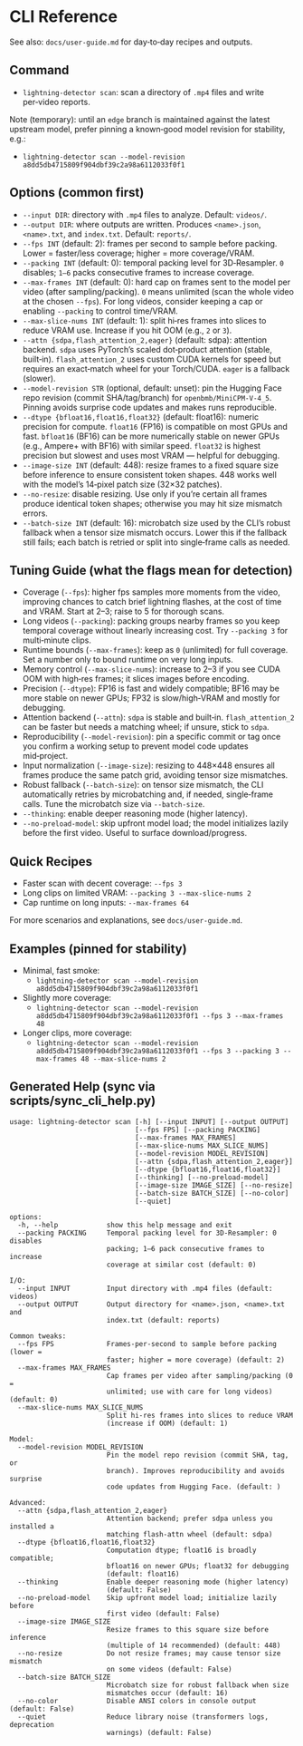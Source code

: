 # CLI Reference

See also: `docs/user-guide.md` for day‑to‑day recipes and outputs.

## Command

- `lightning-detector scan`: scan a directory of `.mp4` files and write per‑video reports.

Note (temporary): until an `edge` branch is maintained against the latest upstream model, prefer pinning a known‑good model revision for stability, e.g.:

- `lightning-detector scan --model-revision a8dd5db4715809f904dbf39c2a98a6112033f0f1`

## Options (common first)

- `--input DIR`: directory with `.mp4` files to analyze. Default: `videos/`.
- `--output DIR`: where outputs are written. Produces `<name>.json`, `<name>.txt`, and `index.txt`. Default: `reports/`.
- `--fps INT` (default: 2): frames per second to sample before packing. Lower = faster/less coverage; higher = more coverage/VRAM.
- `--packing INT` (default: 0): temporal packing level for 3D‑Resampler. `0` disables; `1–6` packs consecutive frames to increase coverage.
- `--max-frames INT` (default: 0): hard cap on frames sent to the model per video (after sampling/packing). `0` means unlimited (scan the whole video at the chosen `--fps`). For long videos, consider keeping a cap or enabling `--packing` to control time/VRAM.
- `--max-slice-nums INT` (default: 1): split hi‑res frames into slices to reduce VRAM use. Increase if you hit OOM (e.g., `2` or `3`).
- `--attn {sdpa,flash_attention_2,eager}` (default: sdpa): attention backend. `sdpa` uses PyTorch’s scaled dot‑product attention (stable, built‑in). `flash_attention_2` uses custom CUDA kernels for speed but requires an exact‑match wheel for your Torch/CUDA. `eager` is a fallback (slower).
- `--model-revision STR` (optional, default: unset): pin the Hugging Face repo revision (commit SHA/tag/branch) for `openbmb/MiniCPM-V-4_5`. Pinning avoids surprise code updates and makes runs reproducible.
- `--dtype {bfloat16,float16,float32}` (default: float16): numeric precision for compute. `float16` (FP16) is compatible on most GPUs and fast. `bfloat16` (BF16) can be more numerically stable on newer GPUs (e.g., Ampere+ with BF16) with similar speed. `float32` is highest precision but slowest and uses most VRAM — helpful for debugging.
- `--image-size INT` (default: 448): resize frames to a fixed square size before inference to ensure consistent token shapes. 448 works well with the model’s 14‑pixel patch size (32×32 patches).
- `--no-resize`: disable resizing. Use only if you’re certain all frames produce identical token shapes; otherwise you may hit size mismatch errors.
- `--batch-size INT` (default: 16): microbatch size used by the CLI’s robust fallback when a tensor size mismatch occurs. Lower this if the fallback still fails; each batch is retried or split into single‑frame calls as needed.

## Tuning Guide (what the flags mean for detection)

- Coverage (`--fps`): higher fps samples more moments from the video, improving chances to catch brief lightning flashes, at the cost of time and VRAM. Start at 2–3; raise to 5 for thorough scans.
- Long videos (`--packing`): packing groups nearby frames so you keep temporal coverage without linearly increasing cost. Try `--packing 3` for multi‑minute clips.
- Runtime bounds (`--max-frames`): keep as `0` (unlimited) for full coverage. Set a number only to bound runtime on very long inputs.
- Memory control (`--max-slice-nums`): increase to 2–3 if you see CUDA OOM with high‑res frames; it slices images before encoding.
- Precision (`--dtype`): FP16 is fast and widely compatible; BF16 may be more stable on newer GPUs; FP32 is slow/high‑VRAM and mostly for debugging.
- Attention backend (`--attn`): `sdpa` is stable and built‑in. `flash_attention_2` can be faster but needs a matching wheel; if unsure, stick to `sdpa`.
- Reproducibility (`--model-revision`): pin a specific commit or tag once you confirm a working setup to prevent model code updates mid‑project.
- Input normalization (`--image-size`): resizing to 448×448 ensures all frames produce the same patch grid, avoiding tensor size mismatches.
- Robust fallback (`--batch-size`): on tensor size mismatch, the CLI automatically retries by microbatching and, if needed, single‑frame calls. Tune the microbatch size via `--batch-size`.
- `--thinking`: enable deeper reasoning mode (higher latency).
- `--no-preload-model`: skip upfront model load; the model initializes lazily before the first video. Useful to surface download/progress.

## Quick Recipes

- Faster scan with decent coverage: `--fps 3`
- Long clips on limited VRAM: `--packing 3 --max-slice-nums 2`
- Cap runtime on long inputs: `--max-frames 64`

For more scenarios and explanations, see `docs/user-guide.md`.

## Examples (pinned for stability)

- Minimal, fast smoke:
  - `lightning-detector scan --model-revision a8dd5db4715809f904dbf39c2a98a6112033f0f1`
- Slightly more coverage:
  - `lightning-detector scan --model-revision a8dd5db4715809f904dbf39c2a98a6112033f0f1 --fps 3 --max-frames 48`
- Longer clips, more coverage:
  - `lightning-detector scan --model-revision a8dd5db4715809f904dbf39c2a98a6112033f0f1 --fps 3 --packing 3 --max-frames 48 --max-slice-nums 2`

## Generated Help (sync via scripts/sync_cli_help.py)

<!-- BEGIN: GENERATED SCAN HELP -->

```
usage: lightning-detector scan [-h] [--input INPUT] [--output OUTPUT]
                               [--fps FPS] [--packing PACKING]
                               [--max-frames MAX_FRAMES]
                               [--max-slice-nums MAX_SLICE_NUMS]
                               [--model-revision MODEL_REVISION]
                               [--attn {sdpa,flash_attention_2,eager}]
                               [--dtype {bfloat16,float16,float32}]
                               [--thinking] [--no-preload-model]
                               [--image-size IMAGE_SIZE] [--no-resize]
                               [--batch-size BATCH_SIZE] [--no-color]
                               [--quiet]

options:
  -h, --help            show this help message and exit
  --packing PACKING     Temporal packing level for 3D-Resampler: 0 disables
                        packing; 1–6 pack consecutive frames to increase
                        coverage at similar cost (default: 0)

I/O:
  --input INPUT         Input directory with .mp4 files (default: videos)
  --output OUTPUT       Output directory for <name>.json, <name>.txt and
                        index.txt (default: reports)

Common tweaks:
  --fps FPS             Frames-per-second to sample before packing (lower =
                        faster; higher = more coverage) (default: 2)
  --max-frames MAX_FRAMES
                        Cap frames per video after sampling/packing (0 =
                        unlimited; use with care for long videos) (default: 0)
  --max-slice-nums MAX_SLICE_NUMS
                        Split hi-res frames into slices to reduce VRAM
                        (increase if OOM) (default: 1)

Model:
  --model-revision MODEL_REVISION
                        Pin the model repo revision (commit SHA, tag, or
                        branch). Improves reproducibility and avoids surprise
                        code updates from Hugging Face. (default: )

Advanced:
  --attn {sdpa,flash_attention_2,eager}
                        Attention backend; prefer sdpa unless you installed a
                        matching flash-attn wheel (default: sdpa)
  --dtype {bfloat16,float16,float32}
                        Computation dtype; float16 is broadly compatible;
                        bfloat16 on newer GPUs; float32 for debugging
                        (default: float16)
  --thinking            Enable deeper reasoning mode (higher latency)
                        (default: False)
  --no-preload-model    Skip upfront model load; initialize lazily before
                        first video (default: False)
  --image-size IMAGE_SIZE
                        Resize frames to this square size before inference
                        (multiple of 14 recommended) (default: 448)
  --no-resize           Do not resize frames; may cause tensor size mismatch
                        on some videos (default: False)
  --batch-size BATCH_SIZE
                        Microbatch size for robust fallback when size
                        mismatches occur (default: 16)
  --no-color            Disable ANSI colors in console output (default: False)
  --quiet               Reduce library noise (transformers logs, deprecation
                        warnings) (default: False)
```

<!-- END: GENERATED SCAN HELP -->
